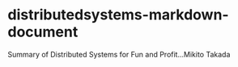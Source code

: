 # distributedsystems-markdown-document
Summary of Distributed Systems for Fun and Profit...Mikito Takada
